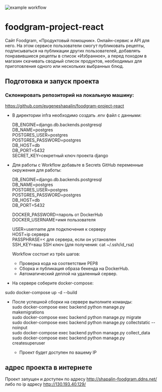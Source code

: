 
![example workflow](https://github.com/eugeneshapalin/yamdb_final/actions/workflows/yamdb_workflow.yml/badge.svg)

# foodgram-project-react

Сайт Foodgram, «Продуктовый помощник». Онлайн-сервис и API для него. На этом сервисе пользователи смогут публиковать рецепты, подписываться на публикации других пользователей, добавлять понравившиеся рецепты в список «Избранное», а перед походом в магазин скачивать сводный список продуктов, необходимых для приготовления одного или нескольких выбранных блюд.

## Подготовка и запуск проекта
### Склонировать репозиторий на локальную машину:

https://github.com/eugeneshapalin/foodgram-project-react

* В директории infra необходимо создать .env файл с данными:<br>
    
    DB_ENGINE=django.db.backends.postgresql<br>
    DB_NAME=postgres<br>
    POSTGRES_USER=postgres<br>
    POSTGRES_PASSWORD=postgres<br>
    DB_HOST=db<br>
    DB_PORT=5432<br>
    SECRET_KEY=секретный ключ проекта django<br>

* Для работы с Workflow добавьте в Secrets GitHub переменные окружения для работы:<br>
    
    DB_ENGINE=django.db.backends.postgresql<br>
    DB_NAME=postgres<br>
    POSTGRES_USER=postgres<br>
    POSTGRES_PASSWORD=postgres<br>
    DB_HOST=db<br>
    DB_PORT=5432<br>
    
    DOCKER_PASSWORD=пароль от DockerHub<br>
    DOCKER_USERNAME=имя пользователя<br>

    USER=username для подключения к серверу<br>
    HOST=ip сервера<br>
    PASSPHRASE=< для сервера, если он установлен<br>
    SSH_KEY=ваш SSH ключ (для получения: cat ~/.ssh/id_rsa)<br>

    Workflow состоит из трёх шагов:<br>
     - Проверка кода на соответствие PEP8<br>
     - Сборка и публикация образа бекенда на DockerHub.<br>
     - Автоматический деплой на удаленный сервер.<br>


* На сервере соберите docker-compose:

sudo docker-compose up -d --build

* После успешной сборки на сервере выполните команды:<br>
    sudo docker-compose exec backend python manage.py makemigrations <br>
    sudo docker-compose exec backend python manage.py migrate <br>
    sudo docker-compose exec backend python manage.py collectstatic --noinput <br>
    sudo docker-compose exec backend python manage.py collect_data <br>
    sudo docker-compose exec backend python manage.py createsuperuser <br> 

    - Проект будет доступен по вашему IP

## адрес проекта в интернете
Проект запущен и доступен по адресу http://shapalin-foodgram.ddns.net/ либо по ip адресу http://130.193.40.129/